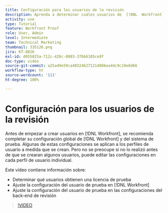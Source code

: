 ```yaml
---
title: Configuración para los usuarios de la revisión
description: Aprenda a determinar cuáles usuarios de  [!DNL  Workfront]  obtienen una licencia de revisión y, a continuación, ajuste la configuración de usuario en las configuraciones de tanto  [!DNL Workfront]  como el back-end.
activity: use
type: Tutorial
feature: Workfront Proof
role: User, Admin
level: Intermediate
team: Technical Marketing
thumbnail: 335126.png
jira: KT-8826
exl-id: d055825a-712c-426c-8803-37bb6105ce9f
doc-type: video
source-git-commit: a25a49e59ca483246271214886ea4dc9c10e8d66
workflow-type: ht
source-wordcount: '111'
ht-degree: 100%

---
```


# Configuración para los usuarios de la revisión

Antes de empezar a crear usuarios en [!DNL  Workfront], se recomienda completar su configuración global de [!DNL Workfront] y del sistema de prueba. Algunas de estas configuraciones se aplican a los perfiles de usuario a medida que se crean. Pero no se preocupe si no lo realizó antes de que se crearan algunos usuarios, puede editar las configuraciones en cada perfil de usuario individual.


Este vídeo contiene información sobre:

* Determinar qué usuarios obtienen una licencia de prueba
* Ajuste la configuración del usuario de prueba en [!DNL  Workfront]
* Ajuste la configuración del usuario de prueba en las configuraciones del back-end de revisión

>[!VIDEO](https://video.tv.adobe.com/v/335126/?quality=12&learn=on)

<!--
Lean More URLs
-->
